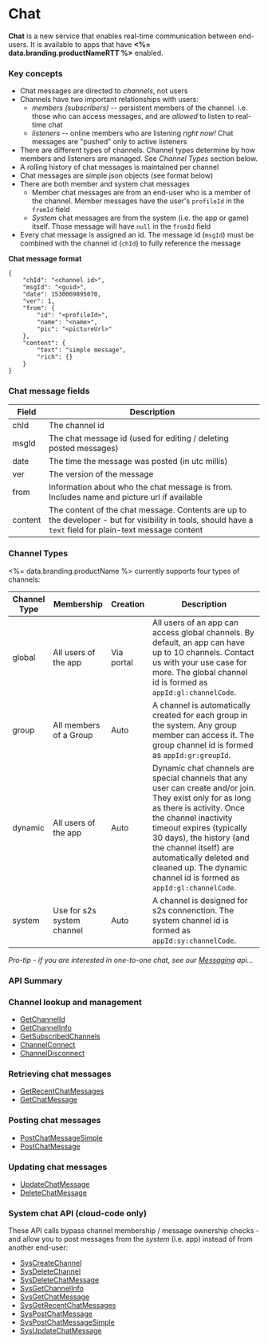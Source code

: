 # Chat






**Chat** is a new service that enables real-time communication between end-users. It is available to apps that have **<%= data.branding.productNameRTT %>** enabled.

### Key concepts

* Chat messages are directed to *channels*, not users
* Channels have two important relationships with users:
    * *members (subscribers)* -- persistent members of the channel. i.e. those who can access messages, and are *allowed* to listen to real-time chat
    * *listeners* -- online members who are listening *right now!* Chat messages are "pushed" only to active listeners
* There are different types of channels. Channel types determine by how members and listeners are managed. See *Channel Types* section below.
* A rolling history of chat messages is maintained per channel
* Chat messages are simple json objects (see format below)
* There are both member and system chat messages
    * Member chat messages are from an end-user who is a member of the channel. Member messages have the user's `profileId` in the `fromId` field
    * *System* chat messages are from the system (i.e. the app or game) itself. Those message will have `null` in the `fromId` field
* Every chat message is assigned an id. The message id (`msgId`) must be combined with the channel id (`chId`) to fully reference the message



**Chat message format**
```
{
    "chId": "<channel id>",
    "msgId": "<guid>",
    "date": 1530069895070,
    "ver": 1,
    "from": {
        "id": "<profileId>",
        "name": "<name>",
        "pic": "<pictureUrl>"
    },
    "content": {
        "text": "simple message",
        "rich": {}
    }
}
```

### Chat message fields

Field | Description
-------------- | -----------
chId | The channel id
msgId | The chat message id (used for editing / deleting posted messages)
date | The time the message was posted (in utc millis)
ver | The version of the message
from | Information about who the chat message is from. Includes name and picture url if available
content | The content of the chat message. Contents are up to the developer - but for visibility in tools, should have a `text` field for plain-text message content


### Channel Types

<%= data.branding.productName %> currently supports four types of channels:

Channel Type | Membership | Creation | Description
------------ | ---------- | --------- | -----------
global | All users of the app | Via portal | All users of an app can access global channels. By default, an app can have up to 10 channels. Contact us with your use case for more. The global channel id is formed as `appId:gl:channelCode`.
group | All members of a Group | Auto | A channel is automatically created for each group in the system. Any group member can access it. The group channel id is formed as `appId:gr:groupId`.
dynamic | All users of the app | Auto | Dynamic chat channels are special channels that any user can create and/or join. They exist only for as long as there is activity. Once the channel inactivity timeout expires (typically 30 days), the history (and the channel itself) are automatically deleted and cleaned up. The dynamic channel id is formed as `appId:gl:channelCode`.
system | Use for s2s system channel | Auto | A channel is designed for s2s connenction. The system channel id is formed as `appId:sy:channelCode`.


*Pro-tip - if you are interested in one-to-one chat, see our [Messaging](/api/capi/messaging) api...*


### API Summary

### Channel lookup and management

* [GetChannelId](/api/capi/chat/getchannelid)
* [GetChannelInfo](/api/capi/chat/getchannelinfo)
* [GetSubscribedChannels](/api/capi/chat/getsubscribedchannels)
* [ChannelConnect](/api/capi/chat/channelconnect)
* [ChannelDisconnect](/api/capi/chat/channeldisconnect)

### Retrieving chat messages

* [GetRecentChatMessages](/api/capi/chat/getrecentchatmessages)
* [GetChatMessage](/api/capi/chat/getchatmessage)

### Posting chat messages

* [PostChatMessageSimple](/api/capi/chat/postchatmessagesimple)
* [PostChatMessage](/api/capi/chat/postchatmessage)

### Updating chat messages

* [UpdateChatMessage](/api/capi/chat/updatechatmessage)
* [DeleteChatMessage](/api/capi/chat/deletechatmessage)

### System chat API (cloud-code only)

These API calls bypass channel membership / message ownership checks - and allow you to post messages from the *system* (i.e. app) instead of from another end-user:

* [SysCreateChannel](/api/capi/chat/syscreatechannel)
* [SysDeleteChannel](/api/capi/chat/sysdeletechannel)
* [SysDeleteChatMessage](/api/capi/chat/sysdeletechatmessage)
* [SysGetChannelInfo](/api/capi/chat/sysgetchannelinfo)
* [SysGetChatMessage](/api/capi/chat/sysgetchatmessage)
* [SysGetRecentChatMessages](/api/capi/chat/sysgetrecentchatmessages)
* [SysPostChatMessage](/api/capi/chat/syspostchatmessage)
* [SysPostChatMessageSimple](/api/capi/chat/syspostchatmessagesimple)
* [SysUpdateChatMessage](/api/capi/chat/sysupdatechatmessage)



<DocCardList />